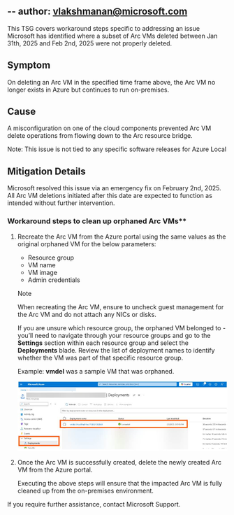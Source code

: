 --
author: vlakshmanan@microsoft.com
---

This TSG covers workaround steps specific to addressing an issue Microsoft has identified where a subset of Arc VMs deleted between Jan 31th, 2025 and Feb 2nd, 2025 were not properly deleted.

## Symptom

On deleting an Arc VM in the specified time frame above, the Arc VM no longer exists in Azure but continues to run on-premises.

## Cause

A misconfiguration on one of the cloud components prevented Arc VM delete operations from flowing down to the Arc resource bridge.

Note: This issue is not tied to any specific software releases for Azure Local

## Mitigation Details

Microsoft resolved this issue via an emergency fix on February 2nd, 2025. All Arc VM deletions initiated after this date are expected to function as intended without further intervention.

### Workaround steps to clean up orphaned Arc VMs**

1. Recreate the Arc VM from the Azure portal using the same values as the original orphaned VM for the below parameters:

     - Resource group
     - VM name
     - VM image
     - Admin credentials

    > [!NOTE]
    > When recreating the Arc VM, ensure to uncheck guest management for the Arc VM and do not attach any NICs or disks.

    If you are unsure which resource group, the orphaned VM belonged to - you’ll need to navigate through your resource groups and go to the **Settings** section within each resource group and select the **Deployments** blade. Review the list of deployment names to identify whether the VM was part of that specific resource group.

    Example: **vmdel** was a sample VM that was orphaned.  
  
    ![VMdeletion](./VMdeleteimage.png) 

1. Once the Arc VM is successfully created, delete the newly created Arc VM from the Azure portal.

    Executing the above steps will ensure that the impacted Arc VM is fully cleaned up from the on-premises environment.

    
If you require further assistance, contact Microsoft Support.
